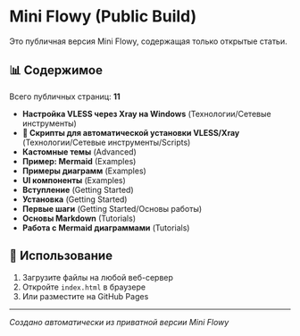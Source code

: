 # Mini Flowy (Public Build)

Это публичная версия Mini Flowy, содержащая только открытые статьи.

## 📊 Содержимое

Всего публичных страниц: **11**

- **Настройка VLESS через Xray на Windows** (Технологии/Сетевые инструменты)
- **🚀 Скрипты для автоматической установки VLESS/Xray** (Технологии/Сетевые инструменты/Scripts)
- **Кастомные темы** (Advanced)
- **Пример: Mermaid** (Examples)
- **Примеры диаграмм** (Examples)
- **UI компоненты** (Examples)
- **Вступление** (Getting Started)
- **Установка** (Getting Started)
- **Первые шаги** (Getting Started/Основы работы)
- **Основы Markdown** (Tutorials)
- **Работа с Mermaid диаграммами** (Tutorials)

## 🚀 Использование

1. Загрузите файлы на любой веб-сервер
2. Откройте `index.html` в браузере
3. Или разместите на GitHub Pages

---

*Создано автоматически из приватной версии Mini Flowy*
